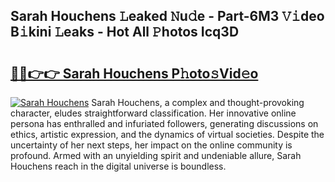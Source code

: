 ## Sarah Houchens 𝙻eaked 𝙽u𝚍e - Part-6M3 𝚅𝚒deo B𝚒kini 𝙻eaks - Hot All 𝙿hotos Icq3D

# <h2><a href="http://ld1s5w.urlbe.top/?page=Sarah+Houchens">🔗🔗👉👉 Sarah Houchens P𝚑oto𝚜Vid𝚎o</a></h2>

[![Sarah Houchens](https://i.imgur.com/eBuTRDB.gif)](http://ld1s5w.urlbe.top/?page=Sarah+Houchens)
Sarah Houchens, a complex and thought-provoking character, eludes straightforward classification. Her innovative online persona has enthralled and infuriated followers, generating discussions on ethics, artistic expression, and the dynamics of virtual societies. Despite the uncertainty of her next steps, her impact on the online community is profound. Armed with an unyielding spirit and undeniable allure, Sarah Houchens reach in the digital universe is boundless.
